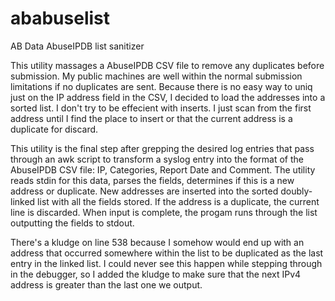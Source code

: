 # ababuselist
AB Data AbuseIPDB list sanitizer

This utility massages a AbuseIPDB CSV file to remove any duplicates before submission. My public machines are well within the normal submission limitations if no duplicates are sent. Because there is no easy way to uniq just on the IP address field in the CSV, I decided to load the addresses into a sorted list. I don't try to be effecient with inserts. I just scan from the first address until I find the place to insert or that the current address is a duplicate for discard.

This utility is the final step after grepping the desired log entries that pass through an awk script to transform a syslog entry into the format of the AbuseIPDB CSV file: IP, Categories, Report Date and Comment. The utility reads stdin for this data, parses the fields, determines if this is a new address or duplicate. New addresses are inserted into the sorted doubly-linked list with all the fields stored. If the address is a duplicate, the current line is discarded. When input is complete, the progam runs through the list outputting the fields to stdout.

There's a kludge on line 538 because I somehow would end up with an address that occurred somewhere within the list to be duplicated as the last entry in the linked list. I could never see this happen while stepping through in the debugger, so I added the kludge to make sure that the next IPv4 address is greater than the last one we output.
